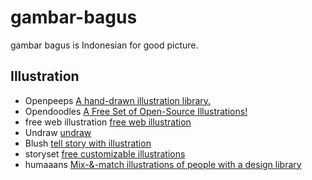 # gambar-bagus
gambar bagus is Indonesian for good picture.

## Illustration
* Openpeeps [A hand-drawn illustration library.](https://www.openpeeps.com/)
* Opendoodles [A Free Set of Open-Source Illustrations!](https://www.opendoodles.com/)
* free web illustration [free web illustration](https://freewebillustrations.com/)
* Undraw [undraw](https://undraw.co/illustrations)
* Blush [tell story with illustration](https://blush.design/)
* storyset [free customizable illustrations](https://storyset.com/)
* humaaans [Mix-&-match illustrations of people with a design library](https://humaaans.com/)